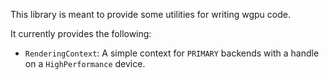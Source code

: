 This library is meant to provide some utilities for writing wgpu code.


It currently provides the following:
- `RenderingContext`: A simple context for `PRIMARY` backends with a handle on a `HighPerformance` device.

